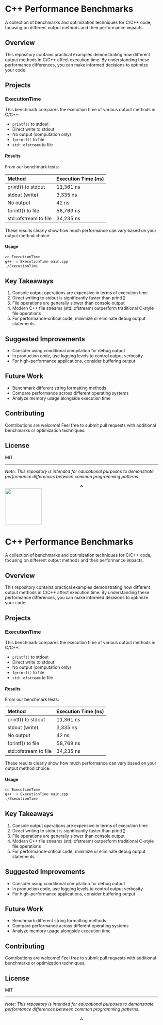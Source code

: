

# C++ Performance Benchmarks

A collection of benchmarks and optimization techniques for C/C++ code, focusing on different output methods and their performance impacts.

## Overview

This repository contains practical examples demonstrating how different output methods in C/C++ affect execution time. By understanding these performance differences, you can make informed decisions to optimize your code.

## Projects

### ExecutionTime

This benchmark compares the execution time of various output methods in C/C++:

- `printf()` to stdout
- Direct write to stdout
- No output (computation only)
- `fprintf()` to file
- `std::ofstream` to file


#### Results

From our benchmark tests:


| Method | Execution Time (ns) |
| :-- | :-- |
| printf() to stdout | 11,361 ns |
| stdout (write) | 3,335 ns |
| No output | 42 ns |
| fprintf() to file | 58,769 ns |
| std::ofstream to file | 34,235 ns |

These results clearly show how much performance can vary based on your output method choice.

#### Usage

```bash
cd ExecutionTime
g++ -o ExecutionTime main.cpp
./ExecutionTime
```


## Key Takeaways

1. Console output operations are expensive in terms of execution time
2. Direct writing to stdout is significantly faster than printf()
3. File operations are generally slower than console output
4. Modern C++ file streams (std::ofstream) outperform traditional C-style file operations
5. For performance-critical code, minimize or eliminate debug output statements

## Suggested Improvements

- Consider using conditional compilation for debug output
- In production code, use logging levels to control output verbosity
- For high-performance applications, consider buffering output


## Future Work

- Benchmark different string formatting methods
- Compare performance across different operating systems
- Analyze memory usage alongside execution time


## Contributing

Contributions are welcome! Feel free to submit pull requests with additional benchmarks or optimization techniques.

## License

MIT

---

*Note: This repository is intended for educational purposes to demonstrate performance differences between common programming patterns.*

<div style="text-align: center">⁂</div>

[^1]: Screenshot-from-2025-05-01-20-43-21.jpg
<img src="https://r2cdn.perplexity.ai/pplx-full-logo-primary-dark%402x.png" class="logo" width="120"/>

# C++ Performance Benchmarks

A collection of benchmarks and optimization techniques for C/C++ code, focusing on different output methods and their performance impacts.

## Overview

This repository contains practical examples demonstrating how different output methods in C/C++ affect execution time. By understanding these performance differences, you can make informed decisions to optimize your code.

## Projects

### ExecutionTime

This benchmark compares the execution time of various output methods in C/C++:

- `printf()` to stdout
- Direct write to stdout
- No output (computation only)
- `fprintf()` to file
- `std::ofstream` to file


#### Results

From our benchmark tests:


| Method | Execution Time (ns) |
| :-- | :-- |
| printf() to stdout | 11,361 ns |
| stdout (write) | 3,335 ns |
| No output | 42 ns |
| fprintf() to file | 58,769 ns |
| std::ofstream to file | 34,235 ns |

These results clearly show how much performance can vary based on your output method choice.

#### Usage

```bash
cd ExecutionTime
g++ -o ExecutionTime main.cpp
./ExecutionTime
```


## Key Takeaways

1. Console output operations are expensive in terms of execution time
2. Direct writing to stdout is significantly faster than printf()
3. File operations are generally slower than console output
4. Modern C++ file streams (std::ofstream) outperform traditional C-style file operations
5. For performance-critical code, minimize or eliminate debug output statements

## Suggested Improvements

- Consider using conditional compilation for debug output
- In production code, use logging levels to control output verbosity
- For high-performance applications, consider buffering output


## Future Work

- Benchmark different string formatting methods
- Compare performance across different operating systems
- Analyze memory usage alongside execution time


## Contributing

Contributions are welcome! Feel free to submit pull requests with additional benchmarks or optimization techniques.

## License

MIT

---

*Note: This repository is intended for educational purposes to demonstrate performance differences between common programming patterns.*

<div style="text-align: center">⁂</div>

[^1]: Screenshot-from-2025-05-01-20-43-21.jpg
